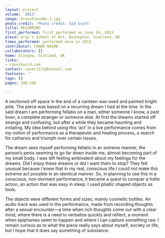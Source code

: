 ```yaml
---
layout: project
volume: '2013'
image: DressPieceNo.3.jpg
photo_credit: 'Photo credit: Sid Scott'
title: RECURRING
first_performed: first performed on June 14, 2013
place: Gray’s School of Art, Bishopton, Scotland, UK
times_performed: performed once in 2013
contributor: CONOR BAIRD
collaborators: []
home: Glasgow, Scotland, UK
links:
- conorbaird.com
contact: conor1111@hotmail.com
footnote: ''
tags: []
pages: 248-249

---
```


A sectioned off space in the end of a canteen was used and painted bright pink. The piece was based on a recurring dream I had at the time. In the said dream I am performing fellatio on a man, either someone I know, a past lover, a complete stranger or someone else. At first the dreams started off strange and confusing, but after a while they became haunting and irritating. My idea behind using this ‘act’ in a live performance comes from my notion of performance as a therapeutic and healing process, a search for catharsis and triumph over certain issues.

The dream sees myself performing fellatio in an extreme manner, the person’s penis seeming to go far down inside me, almost becoming part of my small body. I was left feeling ambivalent about my feelings for the dreams. Did I enjoy these dreams or did I want them to stop? They felt unusual because I knew that in my real, conscious life I could not make this extreme act possible in an identical manner. So, in planning to use this in a conscious, non-dormant performance, it became a quest to conquer a futile action, an action that was easy in sleep. I used phallic shaped objects as tools.

The objects were different forms and sizes, mainly cosmetic bottles. An audio track was used in the performance, made from recording thoughts after a sexual encounter—a time when rich thoughts come out with a clear mind, where there is a need to verbalize quickly and reflect, a moment when epiphanies seem to happen and where I can capture something raw. I remain curious as to what the piece really says about myself, society or life, but I hope that it does say something of substance.
